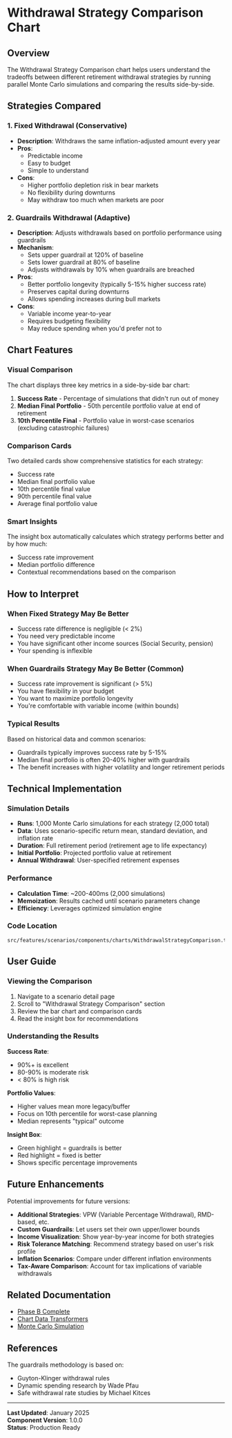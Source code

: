 # Withdrawal Strategy Comparison Chart

## Overview

The Withdrawal Strategy Comparison chart helps users understand the tradeoffs between different retirement withdrawal strategies by running parallel Monte Carlo simulations and comparing the results side-by-side.

## Strategies Compared

### 1. Fixed Withdrawal (Conservative)
- **Description**: Withdraws the same inflation-adjusted amount every year
- **Pros**: 
  - Predictable income
  - Easy to budget
  - Simple to understand
- **Cons**:
  - Higher portfolio depletion risk in bear markets
  - No flexibility during downturns
  - May withdraw too much when markets are poor

### 2. Guardrails Withdrawal (Adaptive)
- **Description**: Adjusts withdrawals based on portfolio performance using guardrails
- **Mechanism**:
  - Sets upper guardrail at 120% of baseline
  - Sets lower guardrail at 80% of baseline
  - Adjusts withdrawals by 10% when guardrails are breached
- **Pros**:
  - Better portfolio longevity (typically 5-15% higher success rate)
  - Preserves capital during downturns
  - Allows spending increases during bull markets
- **Cons**:
  - Variable income year-to-year
  - Requires budgeting flexibility
  - May reduce spending when you'd prefer not to

## Chart Features

### Visual Comparison
The chart displays three key metrics in a side-by-side bar chart:
1. **Success Rate** - Percentage of simulations that didn't run out of money
2. **Median Final Portfolio** - 50th percentile portfolio value at end of retirement
3. **10th Percentile Final** - Portfolio value in worst-case scenarios (excluding catastrophic failures)

### Comparison Cards
Two detailed cards show comprehensive statistics for each strategy:
- Success rate
- Median final portfolio value
- 10th percentile final value
- 90th percentile final value
- Average final portfolio value

### Smart Insights
The insight box automatically calculates which strategy performs better and by how much:
- Success rate improvement
- Median portfolio difference
- Contextual recommendations based on the comparison

## How to Interpret

### When Fixed Strategy May Be Better
- Success rate difference is negligible (< 2%)
- You need very predictable income
- You have significant other income sources (Social Security, pension)
- Your spending is inflexible

### When Guardrails Strategy May Be Better (Common)
- Success rate improvement is significant (> 5%)
- You have flexibility in your budget
- You want to maximize portfolio longevity
- You're comfortable with variable income (within bounds)

### Typical Results
Based on historical data and common scenarios:
- Guardrails typically improves success rate by 5-15%
- Median final portfolio is often 20-40% higher with guardrails
- The benefit increases with higher volatility and longer retirement periods

## Technical Implementation

### Simulation Details
- **Runs**: 1,000 Monte Carlo simulations for each strategy (2,000 total)
- **Data**: Uses scenario-specific return mean, standard deviation, and inflation rate
- **Duration**: Full retirement period (retirement age to life expectancy)
- **Initial Portfolio**: Projected portfolio value at retirement
- **Annual Withdrawal**: User-specified retirement expenses

### Performance
- **Calculation Time**: ~200-400ms (2,000 simulations)
- **Memoization**: Results cached until scenario parameters change
- **Efficiency**: Leverages optimized simulation engine

### Code Location
```
src/features/scenarios/components/charts/WithdrawalStrategyComparison.tsx
```

## User Guide

### Viewing the Comparison
1. Navigate to a scenario detail page
2. Scroll to "Withdrawal Strategy Comparison" section
3. Review the bar chart and comparison cards
4. Read the insight box for recommendations

### Understanding the Results

**Success Rate**: 
- 90%+ is excellent
- 80-90% is moderate risk
- < 80% is high risk

**Portfolio Values**:
- Higher values mean more legacy/buffer
- Focus on 10th percentile for worst-case planning
- Median represents "typical" outcome

**Insight Box**:
- Green highlight = guardrails is better
- Red highlight = fixed is better
- Shows specific percentage improvements

## Future Enhancements

Potential improvements for future versions:
- **Additional Strategies**: VPW (Variable Percentage Withdrawal), RMD-based, etc.
- **Custom Guardrails**: Let users set their own upper/lower bounds
- **Income Visualization**: Show year-by-year income for both strategies
- **Risk Tolerance Matching**: Recommend strategy based on user's risk profile
- **Inflation Scenarios**: Compare under different inflation environments
- **Tax-Aware Comparison**: Account for tax implications of variable withdrawals

## Related Documentation
- [Phase B Complete](./PHASE_B_COMPLETE.md)
- [Chart Data Transformers](../src/lib/sim/chartDataTransformers.ts)
- [Monte Carlo Simulation](../src/lib/sim/index.ts)

## References

The guardrails methodology is based on:
- Guyton-Klinger withdrawal rules
- Dynamic spending research by Wade Pfau
- Safe withdrawal rate studies by Michael Kitces

---

**Last Updated**: January 2025  
**Component Version**: 1.0.0  
**Status**: Production Ready
